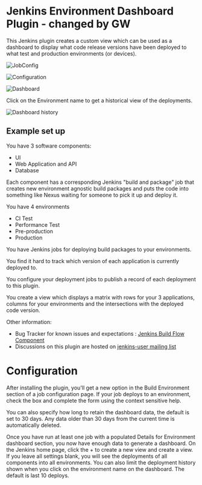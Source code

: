 Jenkins Environment Dashboard Plugin - changed by GW
=========================

This Jenkins plugin creates a custom view which can be used as a dashboard to display what code release versions have been deployed to what test and production environments (or devices).

![JobConfig](https://github.com/vipinsthename/environment-dashboard/raw/master/img/config.png)

![Configuration](https://github.com/vipinsthename/environment-dashboard/raw/master/img/dashboard_config.png)

![Dashboard](https://github.com/vipinsthename/environment-dashboard/raw/master/img/dashboard.png)

Click on the Environment name to get a historical view of the deployments.

![Dashboard history](https://github.com/vipinsthename/environment-dashboard/raw/master/img/dashboard_history.png)

## Example set up ##

You have 3 software components:
* UI
* Web Application and API
* Database

Each component has a corresponding Jenkins "build and package" job that creates new environment agnostic build packages and puts the code into something like Nexus waiting for someone to pick it up and deploy it.

You have 4 environments
* CI Test
* Performance Test
* Pre-production
* Production

You have Jenkins jobs for deploying build packages to your environments.

You find it hard to track which version of each application is currently deployed to.

You configure your deployment jobs to publish a record of each deployment to this plugin.

You create a view which displays a matrix with rows for your 3 applications, columns for your environments and the intersections with the deployed code version.

Other information:
* Bug Tracker for known issues and expectations : [Jenkins Build Flow Component](https://issues.jenkins-ci.org/browse/JENKINS/component/TBC)
* Discussions on this plugin are hosted on  [jenkins-user mailing list](https://wiki.jenkins-ci.org/display/JENKINS/Mailing+Lists)


Configuration
=============

After installing the plugin, you'll get a new option in the Build Environment section of a job configuration page.  If your job deploys to an environment, check the box and complete the form using the context sensitive help.

You can also specify how long to retain the dashboard data, the default is set to 30 days. Any data older than 30 days from the current time is automatically deleted.

Once you have run at least one job with a populated Details for Environment dashboard section, you now have enough data to generate a dashboard.  On the Jenkins home page, click the + to create a new view and create a view.  If you leave all settings blank, you will see the deployments of all components into all environments. You can also limit the deployment history shown when you click on the environment name on the dashboard. The default is last 10 deploys.
